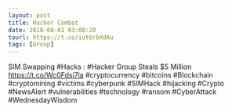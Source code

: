 ```yaml
---
layout: post
title: Hacker Combat
date: 2018-08-01 03:00:20
tourl: https://t.co/iut6rbXdAu
tags: [Group]
---
```

SIM Swapping #Hacks : #Hacker Group Steals $5 Million
https://t.co/Wc0Fdsi7la
#cryptocurrency #bitcoins #Blockchain #cryptomining #victims #cyberpunk #SIMHack #hijacking #Crypto #NewsAlert #vulnerabilities #technology #ransom #CyberAttack #WednesdayWisdom